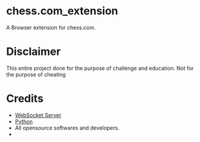 # chess.com_extension
A Browser extension for chess.com.

# Disclaimer
This entire project done for the purpose of challenge and education.
Not for the purpose of cheating

# Credits
 - [WebSocket Server](https://github.com/Pithikos/python-websocket-server.git)
 - [Python](https://www.python.org/)
 - All opensource softwares and developers.
 - 
